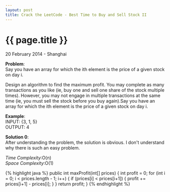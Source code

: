 ```yaml
---
layout: post
title: Crack the LeetCode - Best Time to Buy and Sell Stock II 
---
```


{{ page.title }}
================

<p class="meta">20 February 2014 - Shanghai </p>

**Problem**:  
Say you have an array for which the ith element is the price of a given stock on day i.

Design an algorithm to find the maximum profit. You may complete as many transactions as you like (ie, buy one and sell one share of the stock multiple times). However, you may not engage in multiple transactions at the same time (ie, you must sell the stock before you buy again).Say you have an array for which the ith element is the price of a given stock on day i.

**Example**:  
INPUT: {3, 1, 5}  
OUTPUT: 4   

**Solution 0**:  
After understanding the problem, the solution is obvious. I don't understand why there is such an easy problem.  

*Time Complexity*:O(n)  
*Space Complexity*:O(1)  

{% highlight java %}
public int maxProfit(int[] prices) {
    int profit = 0;
    for (int i = 0; i < prices.length - 1; i++) {
        if (prices[i] < prices[i+1]) {
            profit += prices[i+1] - prices[i];
        }
    }
    return profit;
}
{% endhighlight %}

